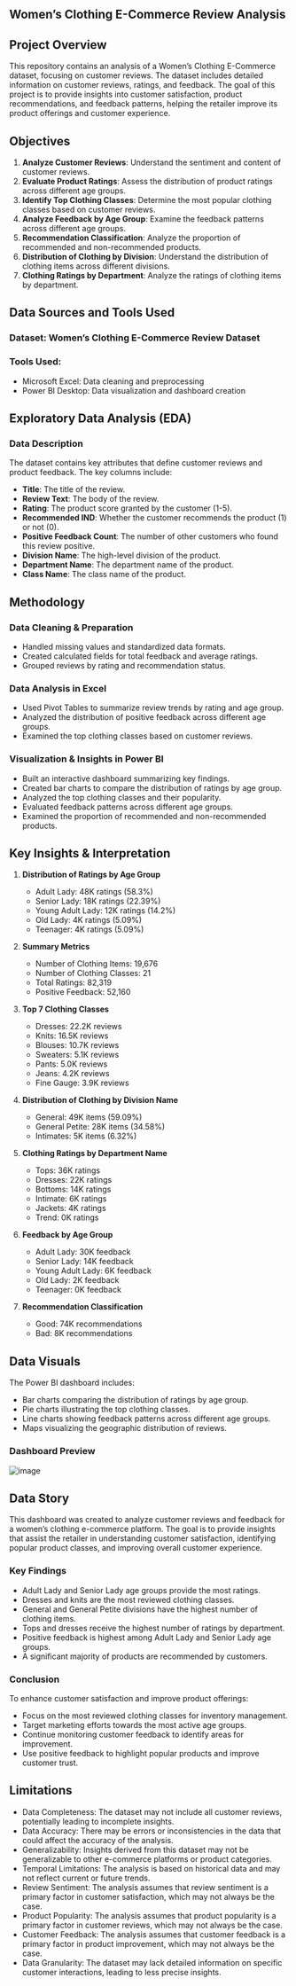 ## Women’s Clothing E-Commerce Review Analysis

## Project Overview

This repository contains an analysis of a Women’s Clothing E-Commerce dataset, focusing on customer reviews. The dataset includes detailed information on customer reviews, ratings, and feedback. The goal of this project is to provide insights into customer satisfaction, product recommendations, and feedback patterns, helping the retailer improve its product offerings and customer experience.

## Objectives

1. **Analyze Customer Reviews**: Understand the sentiment and content of customer reviews.
2. **Evaluate Product Ratings**: Assess the distribution of product ratings across different age groups.
3. **Identify Top Clothing Classes**: Determine the most popular clothing classes based on customer reviews.
4. **Analyze Feedback by Age Group**: Examine the feedback patterns across different age groups.
5. **Recommendation Classification**: Analyze the proportion of recommended and non-recommended products.
6. **Distribution of Clothing by Division**: Understand the distribution of clothing items across different divisions.
7. **Clothing Ratings by Department**: Analyze the ratings of clothing items by department.

## Data Sources and Tools Used

### **Dataset:** Women’s Clothing E-Commerce Review Dataset

### **Tools Used:**

- Microsoft Excel: Data cleaning and preprocessing
- Power BI Desktop: Data visualization and dashboard creation

## Exploratory Data Analysis (EDA)

### **Data Description**

The dataset contains key attributes that define customer reviews and product feedback. The key columns include:

- **Title**: The title of the review.
- **Review Text**: The body of the review.
- **Rating**: The product score granted by the customer (1-5).
- **Recommended IND**: Whether the customer recommends the product (1) or not (0).
- **Positive Feedback Count**: The number of other customers who found this review positive.
- **Division Name**: The high-level division of the product.
- **Department Name**: The department name of the product.
- **Class Name**: The class name of the product.

## Methodology

### **Data Cleaning & Preparation**

- Handled missing values and standardized data formats.
- Created calculated fields for total feedback and average ratings.
- Grouped reviews by rating and recommendation status.

### **Data Analysis in Excel**

- Used Pivot Tables to summarize review trends by rating and age group.
- Analyzed the distribution of positive feedback across different age groups.
- Examined the top clothing classes based on customer reviews.

### **Visualization & Insights in Power BI**

- Built an interactive dashboard summarizing key findings.
- Created bar charts to compare the distribution of ratings by age group.
- Analyzed the top clothing classes and their popularity.
- Evaluated feedback patterns across different age groups.
- Examined the proportion of recommended and non-recommended products.

## Key Insights & Interpretation

1. **Distribution of Ratings by Age Group**

   - Adult Lady: 48K ratings (58.3%)
   - Senior Lady: 18K ratings (22.39%)
   - Young Adult Lady: 12K ratings (14.2%)
   - Old Lady: 4K ratings (5.09%)
   - Teenager: 4K ratings (5.09%)

2. **Summary Metrics**

   - Number of Clothing Items: 19,676
   - Number of Clothing Classes: 21
   - Total Ratings: 82,319
   - Positive Feedback: 52,160

3. **Top 7 Clothing Classes**

   - Dresses: 22.2K reviews
   - Knits: 16.5K reviews
   - Blouses: 10.7K reviews
   - Sweaters: 5.1K reviews
   - Pants: 5.0K reviews
   - Jeans: 4.2K reviews
   - Fine Gauge: 3.9K reviews

4. **Distribution of Clothing by Division Name**

   - General: 49K items (59.09%)
   - General Petite: 28K items (34.58%)
   - Intimates: 5K items (6.32%)

5. **Clothing Ratings by Department Name**

   - Tops: 36K ratings
   - Dresses: 22K ratings
   - Bottoms: 14K ratings
   - Intimate: 6K ratings
   - Jackets: 4K ratings
   - Trend: 0K ratings

6. **Feedback by Age Group**

   - Adult Lady: 30K feedback
   - Senior Lady: 14K feedback
   - Young Adult Lady: 6K feedback
   - Old Lady: 2K feedback
   - Teenager: 0K feedback

7. **Recommendation Classification**

   - Good: 74K recommendations
   - Bad: 8K recommendations

## Data Visuals

The Power BI dashboard includes:

- Bar charts comparing the distribution of ratings by age group.
- Pie charts illustrating the top clothing classes.
- Line charts showing feedback patterns across different age groups.
- Maps visualizing the geographic distribution of reviews.

### **Dashboard Preview**
![image](https://github.com/user-attachments/assets/e45f6e26-bb52-4b13-b551-5214ea7e117f)

## Data Story

This dashboard was created to analyze customer reviews and feedback for a women’s clothing e-commerce platform. The goal is to provide insights that assist the retailer in understanding customer satisfaction, identifying popular product classes, and improving overall customer experience.

### **Key Findings**

- Adult Lady and Senior Lady age groups provide the most ratings.
- Dresses and knits are the most reviewed clothing classes.
- General and General Petite divisions have the highest number of clothing items.
- Tops and dresses receive the highest number of ratings by department.
- Positive feedback is highest among Adult Lady and Senior Lady age groups.
- A significant majority of products are recommended by customers.

### **Conclusion**

To enhance customer satisfaction and improve product offerings:

- Focus on the most reviewed clothing classes for inventory management.
- Target marketing efforts towards the most active age groups.
- Continue monitoring customer feedback to identify areas for improvement.
- Use positive feedback to highlight popular products and improve customer trust.


## Limitations
- Data Completeness: The dataset may not include all customer reviews, potentially leading to incomplete insights.
- Data Accuracy: There may be errors or inconsistencies in the data that could affect the accuracy of the analysis.
- Generalizability: Insights derived from this dataset may not be generalizable to other e-commerce platforms or product categories.
- Temporal Limitations: The analysis is based on historical data and may not reflect current or future trends.
- Review Sentiment: The analysis assumes that review sentiment is a primary factor in customer satisfaction, which may not always be the case.
- Product Popularity: The analysis assumes that product popularity is a primary factor in customer reviews, which may not always be the case.
- Customer Feedback: The analysis assumes that customer feedback is a primary factor in product improvement, which may not always be the case.
- Data Granularity: The dataset may lack detailed information on specific customer interactions, leading to less precise insights.
